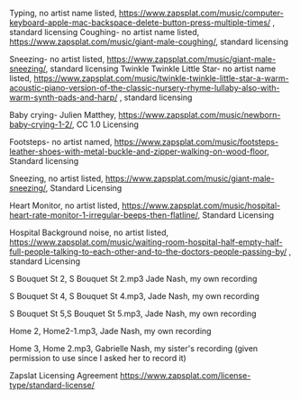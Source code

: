 Typing, no artist name listed, https://www.zapsplat.com/music/computer-keyboard-apple-mac-backspace-delete-button-press-multiple-times/ , standard licensing
Coughing- no artist name listed, https://www.zapsplat.com/music/giant-male-coughing/, standard licensing

Sneezing- no artist listed, https://www.zapsplat.com/music/giant-male-sneezing/, standard licensing
Twinkle Twinkle Little Star- no artist name listed, https://www.zapsplat.com/music/twinkle-twinkle-little-star-a-warm-acoustic-piano-version-of-the-classic-nursery-rhyme-lullaby-also-with-warm-synth-pads-and-harp/ , standard licensing

Baby crying- Julien Matthey, https://www.zapsplat.com/music/newborn-baby-crying-1-2/, CC 1.0 Licensing

Footsteps- no artist named, https://www.zapsplat.com/music/footsteps-leather-shoes-with-metal-buckle-and-zipper-walking-on-wood-floor, Standard licensing

Sneezing, no artist listed, https://www.zapsplat.com/music/giant-male-sneezing/, Standard Licensing

Heart Monitor, no artist listed, https://www.zapsplat.com/music/hospital-heart-rate-monitor-1-irregular-beeps-then-flatline/, Standard Licensing 

Hospital Background noise, no artist listed,  https://www.zapsplat.com/music/waiting-room-hospital-half-empty-half-full-people-talking-to-each-other-and-to-the-doctors-people-passing-by/ , standard Licensing 


S Bouquet St 2, S Bouquet St 2.mp3 Jade Nash, my own recording

S Bouquet St 4, S Bouquet St 4.mp3, Jade Nash, my own recording

S Bouquet St 5,S Bouquet St 5.mp3,  Jade Nash, my own recording

Home 2, Home2-1.mp3, Jade Nash, my own recording


Home 3, Home 2.mp3, Gabrielle Nash, my sister's recording (given permission to use since I asked her to record it)

Zapslat Licensing Agreement https://www.zapsplat.com/license-type/standard-license/
